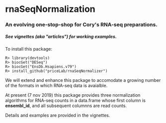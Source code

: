 # rnaSeqNormalization
### An evolving one-stop-shop for Cory's RNA-seq preparations.

##### See vignettes (aka "articles") for working examples.

To install this package:

```
R> library(devtools)
R> biocGet("DESeq")
R> biocGet("EnsDb.Hsapiens.v79")
R> install_github("priceLab/rnaSeqNormalizer")
```

We will extend and enhance this package to accomodate a growing number
of the formats in which RNA-seq data is avaialble. 

At present (7 nov 2019) this package provides three normalization
algorithms for RNA-seq counts in a data.frame whose first column is
__ensembl_id__, and all subsequent columnns are read counts.  

Details and examples are provided in the vignettes.






